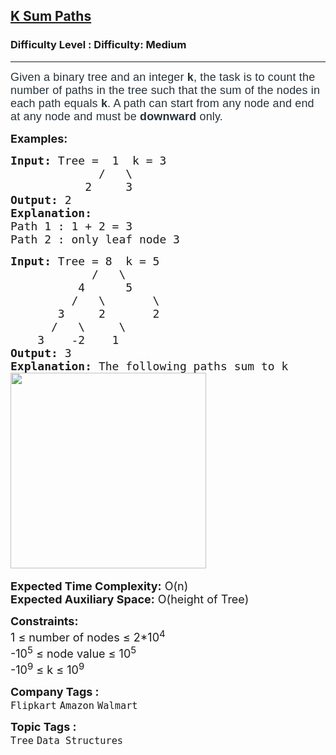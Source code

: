 <h2><a href="https://www.geeksforgeeks.org/problems/k-sum-paths/1?itm_source=geeksforgeeks&itm_medium=article&itm_campaign=practice_card">K Sum Paths</a></h2><h3>Difficulty Level : Difficulty: Medium</h3><hr><div class="problems_problem_content__Xm_eO"><p><span style="font-size: 18px;"><span style="box-sizing: border-box; margin: 0px; padding: 0px; border: 0px; vertical-align: baseline; color: #273239; font-family: Nunito, sans-serif; letter-spacing: 0.162px; background-color: #ffffff;">Given a binary tree and an integer&nbsp;</span><strong style="box-sizing: border-box; margin: 0px; padding: 0px; border: 0px; vertical-align: baseline; color: #273239; font-family: Nunito, sans-serif; letter-spacing: 0.162px; background-color: #ffffff;"><strong style="box-sizing: border-box; margin: 0px; padding: 0px; border: 0px; vertical-align: baseline;">k</strong></strong><span style="box-sizing: border-box; margin: 0px; padding: 0px; border: 0px; vertical-align: baseline; color: #273239; font-family: Nunito, sans-serif; letter-spacing: 0.162px; background-color: #ffffff;">, the task is to count the number of paths in the tree such that the sum of the nodes in each path equals&nbsp;</span><strong style="box-sizing: border-box; margin: 0px; padding: 0px; border: 0px; vertical-align: baseline; color: #273239; font-family: Nunito, sans-serif; letter-spacing: 0.162px; background-color: #ffffff;"><strong style="box-sizing: border-box; margin: 0px; padding: 0px; border: 0px; vertical-align: baseline;">k</strong></strong><span style="box-sizing: border-box; margin: 0px; padding: 0px; border: 0px; vertical-align: baseline; color: #273239; font-family: Nunito, sans-serif; letter-spacing: 0.162px; background-color: #ffffff;">. A path can start from any node and end at any node and must be <strong>downward </strong>only.</span><br></span></p>
<p><strong><span style="font-size: 18px;">Examples:</span></strong></p>
<pre><span style="font-size: 18px;"><strong>Input: </strong>Tree =  1  k = 3                               
             /   \                          
           2     3</span>
<span style="font-size: 18px;"><strong>Output:</strong> 2</span>
<span style="font-size: 18px;"><strong>Explanation:</strong>
Path 1 : 1 + 2 = 3
Path 2 : only leaf node 3</span>
</pre>
<pre><span style="font-size: 18px;"><strong>Input: </strong>Tree = 8  k = 5  
            /   \
          4      5
         /   \       \
       3     2       2                        
      /   \     \                    
    3    -2    1       <br><strong>Output:</strong> 3</span>
<span style="font-size: 18px;"><strong>Explanation: </strong>The following paths sum to k <br><img src="https://media.geeksforgeeks.org/img-practice/prod/addEditProblem/700575/Web/Other/blobid0_1722330388.jpg" width="313" height="313"> </span></pre>
<p><span style="font-size: 18px;"><strong>Expected Time Complexity:</strong> O(n)<br><strong>Expected Auxiliary Space:</strong> O(height of Tree)</span></p>
<p><span style="font-size: 18px;"><strong>Constraints:</strong><br>1 ≤ number of nodes ≤ 2*10<sup>4</sup><br>-10<sup>5</sup> ≤ node value ≤ 10<sup>5</sup><br>-10<sup>9</sup> ≤ k ≤ 10<sup>9</sup></span></p></div><p><span style=font-size:18px><strong>Company Tags : </strong><br><code>Flipkart</code>&nbsp;<code>Amazon</code>&nbsp;<code>Walmart</code>&nbsp;<br><p><span style=font-size:18px><strong>Topic Tags : </strong><br><code>Tree</code>&nbsp;<code>Data Structures</code>&nbsp;